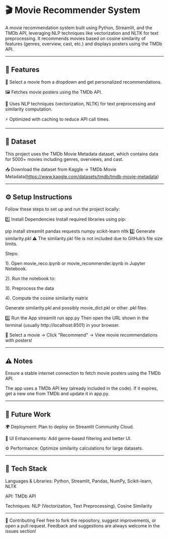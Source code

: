 # 🎬 Movie Recommender System

A movie recommendation system built using Python, Streamlit, and the TMDb API, leveraging NLP techniques like vectorization and NLTK for text preprocessing.
It recommends movies based on cosine similarity of features (genres, overview, cast, etc.) and displays posters using the TMDb API.

----

## 📌 Features

🎯 Select a movie from a dropdown and get personalized recommendations.

🖼️ Fetches movie posters using the TMDb API.

🧠 Uses NLP techniques (vectorization, NLTK) for text preprocessing and similarity computation.

⚡ Optimized with caching to reduce API call times.

---

## 📂 Dataset
This project uses the TMDb Movie Metadata dataset, which contains data for 5000+ movies including genres, overviews, and cast.

📥 Download the dataset from Kaggle → TMDb Movie Metadata(https://www.kaggle.com/datasets/tmdb/tmdb-movie-metadata)

---

## ⚙️ Setup Instructions
Follow these steps to set up and run the project locally:

1️⃣ Install Dependencies
Install required libraries using pip:

pip install streamlit pandas requests numpy scikit-learn nltk
2️⃣ Generate similarity.pkl
⚠️ The similarity.pkl file is not included due to GitHub’s file size limits.

Steps:

1). Open movie_reco.ipynb or movie_recommender.ipynb in Jupyter Notebook.

2). Run the notebook to:

3). Preprocess the data

4). Compute the cosine similarity matrix

Generate similarity.pkl and possibly movie_dict.pkl or other .pkl files

3️⃣ Run the App
streamlit run app.py
Then open the URL shown in the terminal (usually http://localhost:8501) in your browser.

🎥 Select a movie → Click "Recommend" → View movie recommendations with posters!

---

## ⚠️ Notes
Ensure a stable internet connection to fetch movie posters using the TMDb API.

The app uses a TMDb API key (already included in the code). If it expires, get a new one from TMDb and update it in app.py.

---

## 🚧 Future Work
🌍 Deployment: Plan to deploy on Streamlit Community Cloud.

💅 UI Enhancements: Add genre-based filtering and better UI.

⚙️ Performance: Optimize similarity calculations for large datasets.

---

## 🧰 Tech Stack
Languages & Libraries: Python, Streamlit, Pandas, NumPy, Scikit-learn, NLTK

API: TMDb API

Techniques: NLP (Vectorization, Text Preprocessing), Cosine Similarity

---
🤝 Contributing
Feel free to fork the repository, suggest improvements, or open a pull request.
Feedback and suggestions are always welcome in the issues section!
